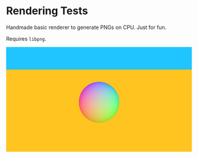 # Rendering Tests

Handmade basic renderer to generate PNGs on CPU. Just for fun.

Requires `libpng`.

![Example](sphere.png)

